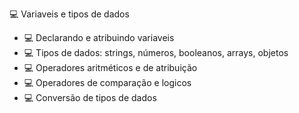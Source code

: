 :computer: Variaveis e tipos de dados
- :computer: Declarando e atribuindo variaveis
- :computer: Tipos de dados: strings, números, booleanos, arrays, objetos
- :computer: Operadores aritméticos e de atribuição
- :computer: Operadores de comparação e logicos
- :computer: Conversão de tipos de dados
